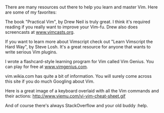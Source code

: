 There are many resources out there to help you learn and master Vim. Here
are some of my favorites:

The book "Practical Vim", by Drew Neil is truly great. I think it's
required reading if you really want to improve your Vim-fu. Drew also does
screencasts at www.vimcasts.org.

If you want to learn more about Vimscript check out "Learn Vimscript the
Hard Way", by Steve Losh.  It's a great resource for anyone that wants to
write serious Vim plugins.

I wrote a flashcard-style learning program for Vim called Vim Genius. You
can play for free at www.vimgenius.com.

vim.wikia.com has quite a bit of information. You will surely come across
this site if you do much Googling about Vim.

Here is a great image of a keyboard overlaid with all the Vim commands and
their actions: http://www.viemu.com/vi-vim-cheat-sheet.gif

And of course there's always StackOverflow and your old buddy :help.

